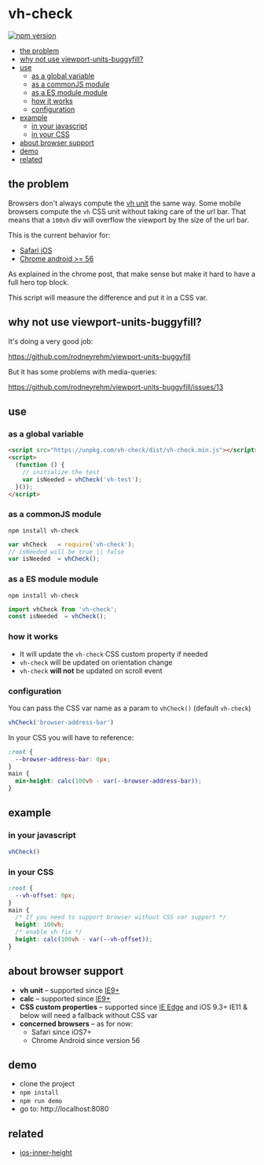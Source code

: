 # vh-check

[![npm version](https://badge.fury.io/js/vh-check.svg)](https://badge.fury.io/js/vh-check)

<!-- START doctoc generated TOC please keep comment here to allow auto update -->
<!-- DON'T EDIT THIS SECTION, INSTEAD RE-RUN doctoc TO UPDATE -->


- [the problem](#the-problem)
- [why not use viewport-units-buggyfill?](#why-not-use-viewport-units-buggyfill)
- [use](#use)
  - [as a global variable](#as-a-global-variable)
  - [as a commonJS module](#as-a-commonjs-module)
  - [as a ES module module](#as-a-es-module-module)
  - [how it works](#how-it-works)
  - [configuration](#configuration)
- [example](#example)
  - [in your javascript](#in-your-javascript)
  - [in your CSS](#in-your-css)
- [about browser support](#about-browser-support)
- [demo](#demo)
- [related](#related)

<!-- END doctoc generated TOC please keep comment here to allow auto update -->

## the problem

Browsers don't always compute the [vh unit](https://developer.mozilla.org/en-US/docs/Web/CSS/length#vh) the same way.
Some mobile browsers compute the `vh` CSS unit without taking care of the url bar. 
That means that a `100vh` div will overflow the viewport by the size of the url bar. 

This is the current behavior for:

- [Safari iOS](https://bugs.webkit.org/show_bug.cgi?id=141832)
- [Chrome android >= 56](https://developers.google.com/web/updates/2016/12/url-bar-resizing)

As explained in the chrome post, that make sense but make it hard to have a full hero top block.

This script will measure the difference and put it in a CSS var.

## why not use viewport-units-buggyfill?

It's doing a very good job:

https://github.com/rodneyrehm/viewport-units-buggyfill

But it has some problems with media-queries:

https://github.com/rodneyrehm/viewport-units-buggyfill/issues/13

## use

### as a global variable

```html
<script src="https://unpkg.com/vh-check/dist/vh-check.min.js"></script>
<script>
  (function () {
    // initialize the test
    var isNeeded = vhCheck('vh-test');
  }());
</script>

```

### as a commonJS module

```
npm install vh-check
```

```js
var vhCheck   = require('vh-check');
// isNeeded will be true || false
var isNeeded  = vhCheck();
```

### as a ES module module

```
npm install vh-check
```

```js
import vhCheck from 'vh-check';
const isNeeded  = vhCheck();
```

### how it works

- It will update the `vh-check` CSS custom property if needed
- `vh-check` will be updated on orientation change
- `vh-check` __will not__ be updated on scroll event  

### configuration

You can pass the CSS var name as a param to `vhCheck()` (default `vh-check`)

```js
vhCheck('browser-address-bar')
```

In your CSS you will have to reference:

```css
:root {
  --browser-address-bar: 0px;
}
main {
  min-height: calc(100vh - var(--browser-address-bar));
}
```

## example

### in your javascript

```js
vhCheck()
```

### in your CSS

```css
:root {
  --vh-offset: 0px;
}
main {
  /* If you need to support browser without CSS var support */
  height: 100vh;
  /* enable vh fix */
  height: calc(100vh - var(--vh-offset));
}
```

## about browser support

- __vh unit__ – supported since [IE9+](http://caniuse.com/#search=vh)
- __calc__ – supported since [IE9+](https://caniuse.com/#search=calc)
- __CSS custom properties__ – supported since [IE Edge](http://caniuse.com/#feat=css-variables) and iOS 9.3+ 
    IE11 & below will need a fallback without CSS var
- __concerned browsers__ – as for now:
  - Safari since iOS7+
  - Chrome Android since version 56

## demo

- clone the project
- `npm install`
- `npm run demo`
- go to: http://localhost:8080

## related

- [ios-inner-height](https://www.npmjs.com/package/ios-inner-height)
